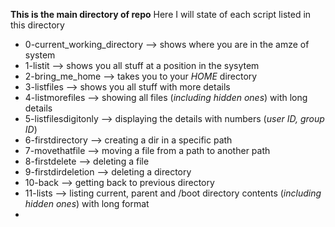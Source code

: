 **This is the main directory of repo**
Here I will state of each script listed in this directory
- 0-current_working_directory --> shows where you are in the amze of system
- 1-listit --> shows you all stuff at a position in the sysytem
- 2-bring_me_home --> takes you to your *HOME* directory
- 3-listfiles --> shows you all stuff with more details
- 4-listmorefiles --> showing all files (*including hidden ones*) with long details
- 5-listfilesdigitonly --> displaying the details with numbers (*user ID, group ID*)
- 6-firstdirectory --> creating a dir in a specific path
- 7-movethatfile --> moving a file from a path to another path
- 8-firstdelete --> deleting a file
- 9-firstdirdeletion --> deleting a directory
- 10-back --> getting back to previous directory
- 11-lists --> listing current, parent and /boot directory contents (*including hidden ones*) with long format
-
